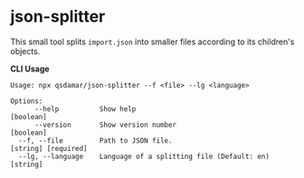 # json-splitter
This small tool splits `import.json` into smaller files according to its children's objects.

**CLI Usage**
```
Usage: npx qsdamar/json-splitter --f <file> --lg <language>

Options:
      --help          Show help                                             [boolean]
      --version       Show version number                                   [boolean]
  --f, --file         Path to JSON file.                          [string] [required]
  --lg, --language    Language of a splitting file (Default: en)             [string]
```

